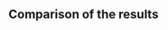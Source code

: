 ## Comparison of the results

<!--
Compare the results of SPARQL-based and RESCAL-based matchmakers.
Add a comparison of the best-performing configurations of SPARQL-based and RESCAL-based matchmakers.
-->

<!--
The evaluation results of both approaches are in line with each other.
Both approaches highlight `pc:mainObject` as the principal feature for matchmaking.
-->

<!--
Overall, the RESCAL-based matchmakers produce results with very low diversity, especially when considering their CC@10.
The low diversity means that they tend to recommend the same bidders repeatedly.
-->
